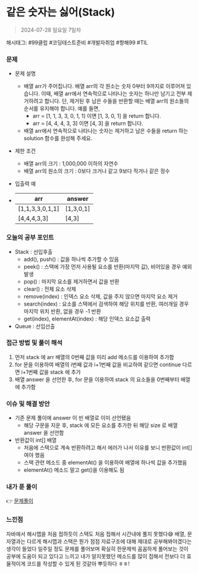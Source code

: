 # 같은 숫자는 싫어(Stack)
> 2024-07-28 일요일 7일차

해시태그: #99클럽 #코딩테스트준비 #개발자취업 #항해99 #TIL

### 문제
+ 문제 설명
    + 배열 arr가 주어집니다. 배열 arr의 각 원소는 숫자 0부터 9까지로 이루어져 있습니다. 이때, 배열 arr에서 연속적으로 나타나는 숫자는 하나만 남기고 전부 제거하려고 합니다. 단, 제거된 후 남은 수들을 반환할 때는 배열 arr의 원소들의 순서를 유지해야 합니다. 예를 들면,
      + arr = [1, 1, 3, 3, 0, 1, 1] 이면 [1, 3, 0, 1] 을 return 합니다.
      + arr = [4, 4, 4, 3, 3] 이면 [4, 3] 을 return 합니다.
    + 배열 arr에서 연속적으로 나타나는 숫자는 제거하고 남은 수들을 return 하는 solution 함수를 완성해 주세요.

+ 제한 조건
  + 배열 arr의 크기 : 1,000,000 이하의 자연수
  + 배열 arr의 원소의 크기 : 0보다 크거나 같고 9보다 작거나 같은 정수

+ 입출력 예 
+ | arr           | answer |
    |---------------|-------|
  | [1,1,3,3,0,1,1]|[1,3,0,1]|
  | [4,4,4,3,3] |[4,3]|

### 오늘의 공부 포인트
+ Stack : 선입후출
  + add(), push() : 값을 하나씩 추가할 수 있음
  + peek() : 스택에 가장 먼저 사용될 요소를 반환(마지막 값), 비어있을 경우 예외 발생
  + pop() : 마지막 요소를 제거하면서 값을 반환
  + clear() : 전체 요소 삭제
  + remove(index) : 인덱스 요소 삭제, 값을 주지 않으면 마지막 요소 제거
  + search(index) : 요소를 스택에서 검색하여 해당 위치를 반환, 여러개일 경우 마지막 위치 반환, 없을 경우 -1 반환
  + get(index), elementAt(index) : 해당 인덱스 요소값 출력
+ Queue : 선입선출

### 접근 방법 및 풀이 해석
1. 먼저 stack 에 arr 배열의 0번째 값을 미리 add 메소드를 이용하여 추가함
2. for 문을 이용하여 배열의 i번째 값과 i+1번째 값을 비교하여 같으면 continue 다르면 i+1번째 값을 stack 에 추가
3. 배열 answer 을 선언한 후, for 문을 이용하여 stack 의 요소들을 0번째부터 배열에 추가함

### 이슈 및 해결 방안
+ 기존 문제 풀이에 answer 이 빈 배열로 이미 선언됐음
    + 해당 구문을 지운 후, stack 에 모든 요소를 추가한 뒤 해당 size 로 배열 answer 을 선언함
+ 반환값이 int[] 배열
    + 처음에 스택으로 계속 반환하려고 해서 에러가 나서 이유를 보니 반환값이 int[]여야 했음
    + 스택 관련 메소드 중 elementAt() 을 이용하여 배열에 하나씩 값을 추가했음
    + elementAt() 메소드 말고 get()을 이용해도 됨

### 내가 푼 풀이
👉 [문제풀이](https://github.com/subbangE/codingTest-study/blob/master/src/day_7/stack.java)

### 느낀점
자바에서 해시맵을 처음 접하듯이 스택도 처음 접해서 시간내에 풀지 못했다😅 배열, 문자열과는 다르게 해시맵과 스택은 뭔가 점점 자료구조에 대해 제대로 공부해봐야겠다는 생각이 들었다
일주일 정도 문제를 풀어보며 확실히 한문제씩 꼼꼼하게 풀어보는 것이 공부에 도움이 되고 있다고 느끼고 내가 알지못했던 메소드를 많이 접해서 전보다 더 효율적이게 코드를 작성할 수 있게 된 것같아 뿌듯하다 ㅎㅎ!